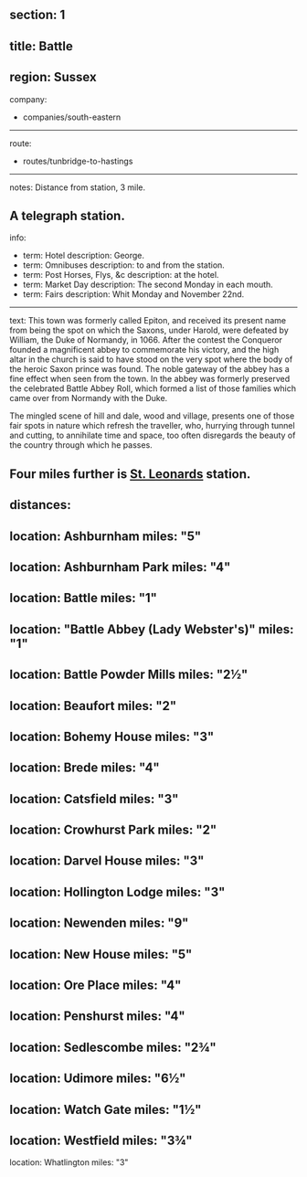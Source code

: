 section: 1
----
title: Battle
----
region: Sussex
----
company:
- companies/south-eastern
----
route:
- routes/tunbridge-to-hastings
----
notes: Distance from station, 3 mile.

A telegraph station.
----
info:
- term: Hotel
  description: George.
- term: Omnibuses
  description: to and from the station.
- term: Post Horses, Flys, &c
  description: at the hotel.
- term: Market Day
  description: The second Monday in each mouth.
- term: Fairs
  description: Whit Monday and November 22nd.
----
text: This town was formerly called Epiton, and received its present name from being the spot on which the Saxons, under Harold, were defeated by William, the Duke of Normandy, in 1066. After the contest the Conqueror founded a magnificent abbey to commemorate his victory, and the high altar in the church is said to have stood on the very spot where the body of the heroic Saxon prince was found. The noble gateway of the abbey has a fine effect when seen from the town. In the abbey was formerly preserved the celebrated Battle Abbey Roll, which formed a list of those families which came over from Normandy with the Duke.

The mingled scene of hill and dale, wood and village, presents one of those fair spots in nature which refresh the traveller, who, hurrying through tunnel and cutting, to annihilate time and space, too often disregards the beauty of the country through which he passes.

Four miles further is [St. Leonards](/stations/st-leonards) station.
----
distances:
- 
  location: Ashburnham
  miles: "5"
- 
  location: Ashburnham Park
  miles: "4"
- 
  location: Battle
  miles: "1"
- 
  location: "Battle Abbey (Lady Webster's)"
  miles: "1"
- 
  location: Battle Powder Mills
  miles: "2½"
- 
  location: Beaufort
  miles: "2"
- 
  location: Bohemy House
  miles: "3"
- 
  location: Brede
  miles: "4"
- 
  location: Catsfield
  miles: "3"
- 
  location: Crowhurst Park
  miles: "2"
- 
  location: Darvel House
  miles: "3"
- 
  location: Hollington Lodge
  miles: "3"
- 
  location: Newenden
  miles: "9"
- 
  location: New House
  miles: "5"
- 
  location: Ore Place
  miles: "4"
- 
  location: Penshurst
  miles: "4"
- 
  location: Sedlescombe
  miles: "2¾"
- 
  location: Udimore
  miles: "6½"
- 
  location: Watch Gate
  miles: "1½"
- 
  location: Westfield
  miles: "3¾"
- 
  location: Whatlington
  miles: "3"
